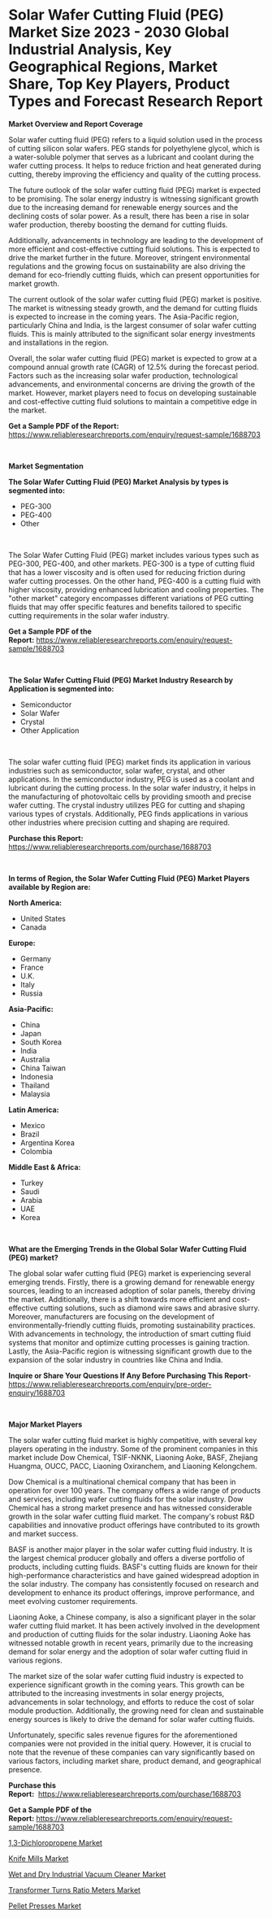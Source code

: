 <p><h1>Solar Wafer Cutting Fluid (PEG) Market Size 2023 - 2030 Global Industrial Analysis, Key Geographical Regions, Market Share, Top Key Players, Product Types and Forecast Research Report</h1></p><p><strong>Market Overview and Report Coverage</strong></p>
<p><p>Solar wafer cutting fluid (PEG) refers to a liquid solution used in the process of cutting silicon solar wafers. PEG stands for polyethylene glycol, which is a water-soluble polymer that serves as a lubricant and coolant during the wafer cutting process. It helps to reduce friction and heat generated during cutting, thereby improving the efficiency and quality of the cutting process.</p><p>The future outlook of the solar wafer cutting fluid (PEG) market is expected to be promising. The solar energy industry is witnessing significant growth due to the increasing demand for renewable energy sources and the declining costs of solar power. As a result, there has been a rise in solar wafer production, thereby boosting the demand for cutting fluids.</p><p>Additionally, advancements in technology are leading to the development of more efficient and cost-effective cutting fluid solutions. This is expected to drive the market further in the future. Moreover, stringent environmental regulations and the growing focus on sustainability are also driving the demand for eco-friendly cutting fluids, which can present opportunities for market growth.</p><p>The current outlook of the solar wafer cutting fluid (PEG) market is positive. The market is witnessing steady growth, and the demand for cutting fluids is expected to increase in the coming years. The Asia-Pacific region, particularly China and India, is the largest consumer of solar wafer cutting fluids. This is mainly attributed to the significant solar energy investments and installations in the region.</p><p>Overall, the solar wafer cutting fluid (PEG) market is expected to grow at a compound annual growth rate (CAGR) of 12.5% during the forecast period. Factors such as the increasing solar wafer production, technological advancements, and environmental concerns are driving the growth of the market. However, market players need to focus on developing sustainable and cost-effective cutting fluid solutions to maintain a competitive edge in the market.</p></p>
<p><strong>Get a Sample PDF of the Report:</strong> <a href="https://www.reliableresearchreports.com/enquiry/request-sample/1688703">https://www.reliableresearchreports.com/enquiry/request-sample/1688703</a></p>
<p>&nbsp;</p>
<p><strong>Market Segmentation</strong></p>
<p><strong>The Solar Wafer Cutting Fluid (PEG) Market Analysis by types is segmented into:</strong></p>
<p><ul><li>PEG-300</li><li>PEG-400</li><li>Other</li></ul></p>
<p>&nbsp;</p>
<p><p>The Solar Wafer Cutting Fluid (PEG) market includes various types such as PEG-300, PEG-400, and other markets. PEG-300 is a type of cutting fluid that has a lower viscosity and is often used for reducing friction during wafer cutting processes. On the other hand, PEG-400 is a cutting fluid with higher viscosity, providing enhanced lubrication and cooling properties. The "other market" category encompasses different variations of PEG cutting fluids that may offer specific features and benefits tailored to specific cutting requirements in the solar wafer industry.</p></p>
<p><strong>Get a Sample PDF of the Report:</strong>&nbsp;<a href="https://www.reliableresearchreports.com/enquiry/request-sample/1688703">https://www.reliableresearchreports.com/enquiry/request-sample/1688703</a></p>
<p>&nbsp;</p>
<p><strong>The Solar Wafer Cutting Fluid (PEG) Market Industry Research by Application is segmented into:</strong></p>
<p><ul><li>Semiconductor</li><li>Solar Wafer</li><li>Crystal</li><li>Other Application</li></ul></p>
<p>&nbsp;</p>
<p><p>The solar wafer cutting fluid (PEG) market finds its application in various industries such as semiconductor, solar wafer, crystal, and other applications. In the semiconductor industry, PEG is used as a coolant and lubricant during the cutting process. In the solar wafer industry, it helps in the manufacturing of photovoltaic cells by providing smooth and precise wafer cutting. The crystal industry utilizes PEG for cutting and shaping various types of crystals. Additionally, PEG finds applications in various other industries where precision cutting and shaping are required.</p></p>
<p><strong>Purchase this Report:</strong>&nbsp; <a href="https://www.reliableresearchreports.com/purchase/1688703">https://www.reliableresearchreports.com/purchase/1688703</a></p>
<p>&nbsp;</p>
<p><strong>In terms of Region, the Solar Wafer Cutting Fluid (PEG) Market Players available by Region are:</strong></p>
<p>
    <p> <strong> North America: </strong>
        <ul>
            <li>United States</li>
            <li>Canada</li>
        </ul>
        </p> 
    <p> <strong> Europe: </strong>
        <ul>
            <li>Germany</li>
            <li>France</li>
            <li>U.K.</li>
            <li>Italy</li>
            <li>Russia</li>
        </ul>
        </p> 
    <p> <strong> Asia-Pacific: </strong>
        <ul>
            <li>China</li>
            <li>Japan</li>
            <li>South Korea</li>
            <li>India</li>
            <li>Australia</li>
            <li>China Taiwan</li>
            <li>Indonesia</li>
            <li>Thailand</li>
            <li>Malaysia</li>
        </ul>
        </p> 
    <p> <strong> Latin America: </strong>
        <ul>
            <li>Mexico</li>
            <li>Brazil</li>
            <li>Argentina Korea</li>
            <li>Colombia</li>
        </ul>
        </p> 
    <p> <strong> Middle East & Africa: </strong>
        <ul>
            <li>Turkey</li>
            <li>Saudi</li>
            <li>Arabia</li>
            <li>UAE</li>
            <li>Korea</li>
        </ul>
    </p>
    </p>
<p>&nbsp;</p>
<p><strong>What are the Emerging Trends in the Global Solar Wafer Cutting Fluid (PEG) market?</strong></p>
<p><p>The global solar wafer cutting fluid (PEG) market is experiencing several emerging trends. Firstly, there is a growing demand for renewable energy sources, leading to an increased adoption of solar panels, thereby driving the market. Additionally, there is a shift towards more efficient and cost-effective cutting solutions, such as diamond wire saws and abrasive slurry. Moreover, manufacturers are focusing on the development of environmentally-friendly cutting fluids, promoting sustainability practices. With advancements in technology, the introduction of smart cutting fluid systems that monitor and optimize cutting processes is gaining traction. Lastly, the Asia-Pacific region is witnessing significant growth due to the expansion of the solar industry in countries like China and India.</p></p>
<p><strong>Inquire or Share Your Questions If Any Before Purchasing This Report</strong>- <a href="https://www.reliableresearchreports.com/enquiry/pre-order-enquiry/1688703">https://www.reliableresearchreports.com/enquiry/pre-order-enquiry/1688703</a></p>
<p>&nbsp;</p>
<p><strong>Major Market Players</strong></p>
<p><p>The solar wafer cutting fluid market is highly competitive, with several key players operating in the industry. Some of the prominent companies in this market include Dow Chemical, TSIF-NKNK, Liaoning Aoke, BASF, Zhejiang Huangma, OUCC, PACC, Liaoning Oxiranchem, and Liaoning Kelongchem. </p><p>Dow Chemical is a multinational chemical company that has been in operation for over 100 years. The company offers a wide range of products and services, including wafer cutting fluids for the solar industry. Dow Chemical has a strong market presence and has witnessed considerable growth in the solar wafer cutting fluid market. The company's robust R&D capabilities and innovative product offerings have contributed to its growth and market success.</p><p>BASF is another major player in the solar wafer cutting fluid industry. It is the largest chemical producer globally and offers a diverse portfolio of products, including cutting fluids. BASF's cutting fluids are known for their high-performance characteristics and have gained widespread adoption in the solar industry. The company has consistently focused on research and development to enhance its product offerings, improve performance, and meet evolving customer requirements.</p><p>Liaoning Aoke, a Chinese company, is also a significant player in the solar wafer cutting fluid market. It has been actively involved in the development and production of cutting fluids for the solar industry. Liaoning Aoke has witnessed notable growth in recent years, primarily due to the increasing demand for solar energy and the adoption of solar wafer cutting fluid in various regions.</p><p>The market size of the solar wafer cutting fluid industry is expected to experience significant growth in the coming years. This growth can be attributed to the increasing investments in solar energy projects, advancements in solar technology, and efforts to reduce the cost of solar module production. Additionally, the growing need for clean and sustainable energy sources is likely to drive the demand for solar wafer cutting fluids.</p><p>Unfortunately, specific sales revenue figures for the aforementioned companies were not provided in the initial query. However, it is crucial to note that the revenue of these companies can vary significantly based on various factors, including market share, product demand, and geographical presence.</p></p>
<p><strong>Purchase this Report:</strong>&nbsp;&nbsp;<a href="https://www.reliableresearchreports.com/purchase/1688703">https://www.reliableresearchreports.com/purchase/1688703</a></p>
<p></p>
<p><strong>Get a Sample PDF of the Report:</strong>&nbsp;<a href="https://www.reliableresearchreports.com/enquiry/request-sample/1688703">https://www.reliableresearchreports.com/enquiry/request-sample/1688703</a></p>
<p><p><a href="https://github.com/melchekhinf/Market-Research-Report-List-1/blob/main/13-dichloropropene-market.md">1,3-Dichloropropene Market</a></p><p><a href="https://www.linkedin.com/pulse/knife-mills-market-size-share-amp-trends-analysis-report-application/">Knife Mills Market</a></p><p><a href="https://medium.com/@linneahilll6456/wet-and-dry-industrial-vacuum-cleaner-market-size-cagr-trends-2024-2030-0702dd2109c2">Wet and Dry Industrial Vacuum Cleaner Market</a></p><p><a href="https://medium.com/@bonniehoppe2023/transformer-turns-ratio-meters-market-insight-market-trends-growth-forecasted-from-2023-to-2030-3625940696f9">Transformer Turns Ratio Meters Market</a></p><p><a href="https://www.linkedin.com/pulse/pellet-presses-market-insights-players-forecast-till/">Pellet Presses Market</a></p></p>